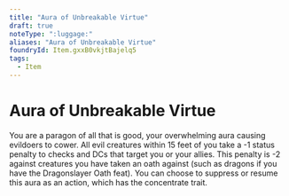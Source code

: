 ```yaml
---
title: "Aura of Unbreakable Virtue"
draft: true
noteType: ":luggage:"
aliases: "Aura of Unbreakable Virtue"
foundryId: Item.gxxB0vkjtBajelq5
tags:
  - Item
---
```


# Aura of Unbreakable Virtue

You are a paragon of all that is good, your overwhelming aura causing evildoers to cower. All evil creatures within 15 feet of you take a -1 status penalty to checks and DCs that target you or your allies. This penalty is -2 against creatures you have taken an oath against (such as dragons if you have the Dragonslayer Oath feat). You can choose to suppress or resume this aura as an action, which has the concentrate trait.
